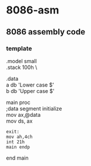 # 8086-asm
## 8086 assembly code

### template

.model small\
.stack 100h \

.data\
a db 'Lower case $'\
b db 'Upper case $'
               
               

main proc\
    ;data segment initialize \
    mov ax,@data \
    mov ds, ax 
              
    
    
    
    
    
    exit:
    mov ah,4ch
    int 21h
    main endp
end main

